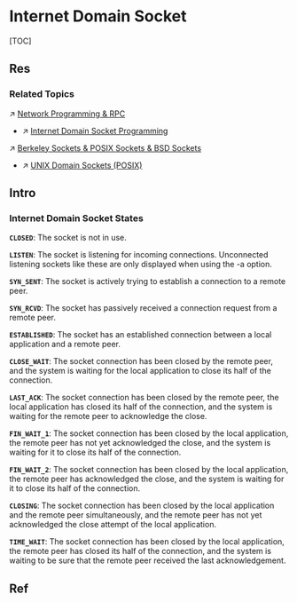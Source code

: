 # Internet Domain Socket

[TOC]



## Res
### Related Topics
↗ [Network Programming & RPC](../../../../../🏎️%20Computer%20Networking%20and%20Communication/Network%20Programming%20&%20RPC/Network%20Programming%20&%20RPC.md)
- ↗ [Internet Domain Socket Programming](../../../../../🏎️%20Computer%20Networking%20and%20Communication/Network%20Programming%20&%20RPC/Internet%20Domain%20Socket%20Programming/Internet%20Domain%20Socket%20Programming.md)

↗ [Berkeley Sockets & POSIX Sockets & BSD Sockets](../../../OS%20Processes%20&%20Automata%20Management%20(CPU%20+%20Main%20Memory%20Resource)/IPC%20(Inter%20Process%20Communication)/🧦%20Sockets/Berkeley%20Sockets%20&%20POSIX%20Sockets%20&%20BSD%20Sockets.md)
- ↗ [UNIX Domain Sockets (POSIX)](../../../OS%20Processes%20&%20Automata%20Management%20(CPU%20+%20Main%20Memory%20Resource)/IPC%20(Inter%20Process%20Communication)/🧦%20Sockets/🌉%20Internal%20Sockets/UNIX%20Domain%20Sockets%20(POSIX).md)



## Intro
### Internet Domain Socket States
**`CLOSED`**: The socket is not in use.

**`LISTEN`**: The socket is listening for incoming connections.  Unconnected listening sockets like these are only displayed when using the -a option.

**`SYN_SENT`**: The socket is actively trying to establish a connection to a remote peer.

**`SYN_RCVD`**: The socket has passively received a connection request from a remote peer.

**`ESTABLISHED`**: The socket has an established connection between a local application and a remote peer.

**`CLOSE_WAIT`**: The socket connection has been closed by the remote peer, and the system is waiting for the local application to close its half of the connection.

**`LAST_ACK`**: The socket connection has been closed by the remote peer, the local application has closed its half of the connection, and the system is waiting for the remote peer to acknowledge the close.

**`FIN_WAIT_1`**: The socket connection has been closed by the local application, the remote peer has not yet acknowledged the close, and the system is waiting for it to close its half of the connection.

**`FIN_WAIT_2`**: The socket connection has been closed by the local application, the remote peer has acknowledged the close, and the system is waiting for it to close its half of the connection.

**`CLOSING`**: The socket connection has been closed by the local application and the remote peer simultaneously, and the remote peer has not yet acknowledged the close attempt of the local application.

**`TIME_WAIT`**: The socket connection has been closed by the local application, the remote peer has closed its half of the connection, and the system is waiting to be sure that the remote peer received the last acknowledgement.



## Ref

